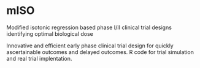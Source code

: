 # mISO
Modified isotonic regression based phase I/II clinical trial designs identifying optimal biological dose

Innovative and efficient early phase clinical trial design for quickly ascertainable outcomes and delayed outcomes.
R code for trial simulation and real trial implentation.
